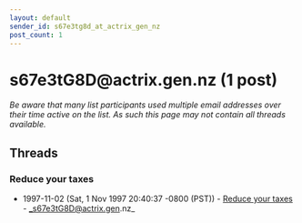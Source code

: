 ```yaml
---
layout: default
sender_id: s67e3tg8d_at_actrix_gen_nz
post_count: 1
---
```


# s67e3tG8D<span>@</span>actrix.gen.nz (1 post)

_Be aware that many list participants used multiple email addresses over their time active on the list. As such this page may not contain all threads available._

## Threads

### Reduce your taxes
+ 1997-11-02 (Sat, 1 Nov 1997 20:40:37 -0800 (PST)) - [Reduce your taxes](/archive/1997/11/cc3767d7fdee9a13216b80f8409319f4e6006a3aa782888472d4503e9236caa6) - _s67e3tG8D@actrix.gen.nz_

